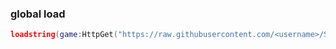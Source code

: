 
### global load
```lua
loadstring(game:HttpGet("https://raw.githubusercontent.com/<username>/Scripts/refs/heads/main/main.luau"))()
```

